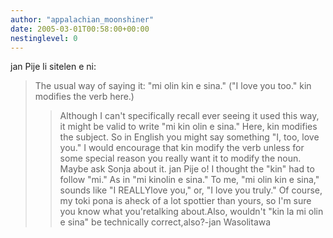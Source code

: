 ```yaml
---
author: "appalachian_moonshiner"
date: 2005-03-01T00:58:00+00:00
nestinglevel: 0
---
```

jan Pije li sitelen e ni:
> The usual way of saying it: "mi olin kin e sina." ("I
> love you too." kin modifies the verb here.)
>> Although I can't specifically recall ever seeing it
> used this way, it might be valid to write "mi kin olin
> e sina." Here, kin modifies the subject. So in English
> you might say something "I, too, love you."
>> I would encourage that kin modify the verb unless for
> some special reason you really want it to modify the
> noun. Maybe ask Sonja about it.
>jan Pije o! I thought the "kin" had to follow "mi." As in "mi kinolin e sina." To me, "mi olin kin e sina," sounds like "I REALLYlove you," or, "I love you truly." Of course, my toki pona is aheck of a lot spottier than yours, so I'm sure you know what you'retalking about.Also, wouldn't "kin la mi olin e sina" be technically correct,also?-jan Wasolitawa